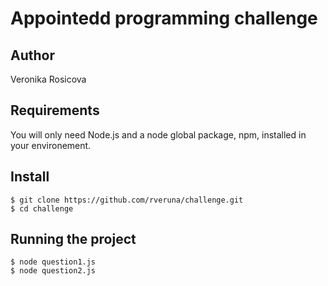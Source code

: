 # Appointedd programming challenge

## Author

Veronika Rosicova

## Requirements

You will only need Node.js and a node global package, npm, installed in your environement.

## Install

    $ git clone https://github.com/rveruna/challenge.git
    $ cd challenge

## Running the project

    $ node question1.js
    $ node question2.js
